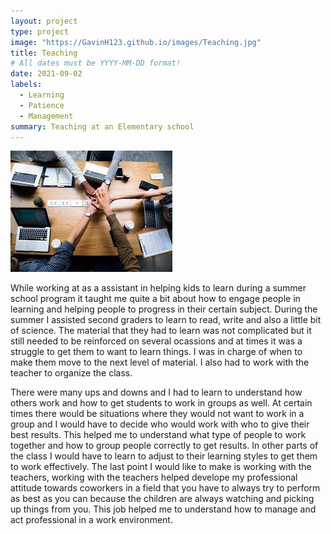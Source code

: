 ```yaml
---
layout: project
type: project
image: "https://GavinH123.github.io/images/Teaching.jpg"
title: Teaching
# All dates must be YYYY-MM-DD format!
date: 2021-09-02
labels:
  - Learning
  - Patience
  - Management
summary: Teaching at an Elementary school
---
```


<img class="ui medium right floated rounded image" src="../images/images.jpg">

While working at as a assistant in helping kids to learn during a summer school program it taught me quite a bit about how to engage people in learning and helping people to progress in their certain subject. During the summer I assisted second graders to learn to read, write and also a little bit of science. The material that they had to learn was not complicated but it still needed to be reinforced on several ocassions and at times it was a struggle to get them to want to learn things. I was in charge of when to make them move to the next level of material. I also had to work with the teacher to organize the class.  

There were many ups and downs and I had to learn to understand how others work and how to get students to work in groups as well. At certain times there would be situations where they would not want to work in a group and I would have to decide who would work with who to give their best results. This helped me to understand what type of people to work together and how to group people correctly to get results. In other parts of the class I would have to learn to adjust to their learning styles to get them to work effectively. The last point I would like to make is working with the teachers, working with the teachers helped develope my professional attitude towards coworkers in a field that you have to always try to perform as best as you can because the children are always watching and picking up things from you. This job helped me to understand how to manage and act professional in a work environment.




 

